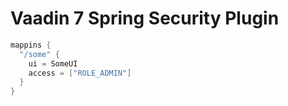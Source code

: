 # Vaadin 7 Spring Security Plugin

```groovy
mappins {
  "/some" {
    ui = SomeUI
    access = ["ROLE_ADMIN"]
  }
}
```
